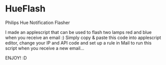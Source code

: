 HueFlash
========

Philips Hue Notification Flasher

I made an applescript that can be used to flash two lamps red and blue when you receive an email :)
Simply copy & paste this code into applescript editor, change your IP and API code and set up a rule in Mail to run this script when you receive a new email...

ENJOY! :D
